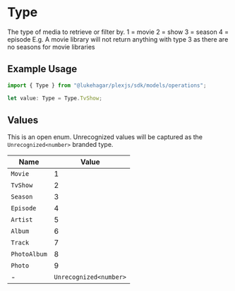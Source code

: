 # Type

The type of media to retrieve or filter by.
1 = movie
2 = show
3 = season
4 = episode
E.g. A movie library will not return anything with type 3 as there are no seasons for movie libraries


## Example Usage

```typescript
import { Type } from "@lukehagar/plexjs/sdk/models/operations";

let value: Type = Type.TvShow;
```

## Values

This is an open enum. Unrecognized values will be captured as the `Unrecognized<number>` branded type.

| Name                   | Value                  |
| ---------------------- | ---------------------- |
| `Movie`                | 1                      |
| `TvShow`               | 2                      |
| `Season`               | 3                      |
| `Episode`              | 4                      |
| `Artist`               | 5                      |
| `Album`                | 6                      |
| `Track`                | 7                      |
| `PhotoAlbum`           | 8                      |
| `Photo`                | 9                      |
| -                      | `Unrecognized<number>` |